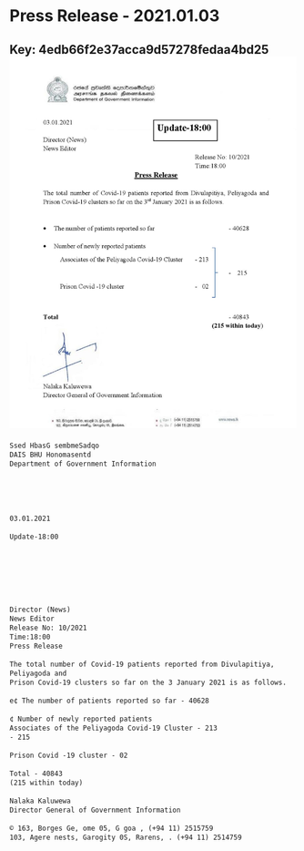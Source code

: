 # Press Release - 2021.01.03 
Key: 4edb66f2e37acca9d57278fedaa4bd25 
![img](img/4edb66f2e37acca9d57278fedaa4bd25.jpg)
---
```
Ssed HbasG sembmeSadqo
DAIS BHU Honomasentd
Department of Government Information

 

 

03.01.2021

Update-18:00

 

 

 

Director (News)
News Editor
Release No: 10/2021
Time:18:00
Press Release

The total number of Covid-19 patients reported from Divulapitiya, Peliyagoda and
Prison Covid-19 clusters so far on the 3 January 2021 is as follows.

e¢ The number of patients reported so far - 40628

¢ Number of newly reported patients
Associates of the Peliyagoda Covid-19 Cluster - 213
- 215

Prison Covid -19 cluster - 02

Total - 40843
(215 within today)

Nalaka Kaluwewa
Director General of Government Information

© 163, Borges Ge, ome 05, G goa , (+94 11) 2515759
103, Agere nests, Garogity 0S, Rarens, . (+94 11) 2514759

```
